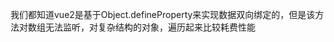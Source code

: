 <!-- 为了找工作，决定学下vue原理 -->
我们都知道vue2是基于Object.defineProperty来实现数据双向绑定的，但是该方法对数组无法监听，对复杂结构的对象，遍历起来比较耗费性能